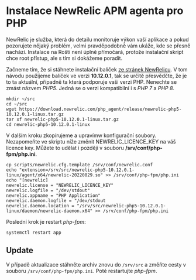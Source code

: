 # Instalace NewRelic APM agenta pro PHP

NewRelic je služba, která do detailu monitoruje výkon vaší aplikace a pokud pozorujete nějaký problém, velmi pravděpodobně vám ukáže, kde se přesně nachází. Instalace na Roští není úplně přímočará, protože instalační skript chce root přístup, ale s tím si dokážeme poradit.

Začneme tím, že si stáhnete instalační balíček [ze stránek NewRelicu](https://docs.newrelic.com/docs/apm/agents/php-agent/installation/php-agent-installation-tar-file/#download). V tom návodu použijeme balíček ve verzi **10.12.0.1**, tak se určitě přesvědčte, že je to ta aktuální, případně ta která podporuje vaši verzi PHP. Nenechte se zmást názvem *PHP5*. Jedná se o verzi kompatibilní i s *PHP 7* a *PHP 8*.

```
mkdir ~/src
cd ~/src
wget https://download.newrelic.com/php_agent/release/newrelic-php5-10.12.0.1-linux.tar.gz
tar xf newrelic-php5-10.12.0.1-linux.tar.gz
cd newrelic-php5-10.12.0.1-linux
```

V dalším kroku zkopírujeme a upravímw konfigurační soubory. Nezapomeňte ve skriptu níže změnit NEWRELIC_LICENCE_KEY na váš licence key. Můžete to udělat i později v souboru **/srv/conf/php-fpm/php.ini**.

```
cp scripts/newrelic.cfg.template /srv/conf/newrelic.conf
echo "extension=/srv/src/newrelic-php5-10.12.0.1-linux/agent/x64/newrelic-20220829.so" >> /srv/conf/php-fpm/php.ini
echo "[newrelic]
newrelic.license = "NEWRELIC_LICENCE_KEY"
newrelic.logfile = "/dev/stdout"
newrelic.appname = "PHP Application"
newrelic.daemon.logfile = "/dev/stdout
newrelic.daemon.location = "/srv/src/newrelic-php5-10.12.0.1-linux/daemon/newrelic-daemon.x64" >> /srv/conf/php-fpm/php.ini
```

Poslední krok je restart *php-fpm*:

```
systemctl restart app
```

## Update

V případě aktualizace stáhněte archiv znovu do `/srv/src` a změňte cesty v souboru `/srv/conf/php-fpm/php.ini`. Poté restartujte *php-fpm*.

